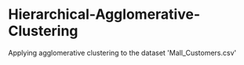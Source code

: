 # Hierarchical-Agglomerative-Clustering
Applying agglomerative clustering to the dataset 'Mall_Customers.csv'
